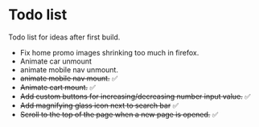 # Todo list

Todo list for ideas after first build.

- Fix home promo images shrinking too much in firefox.
- Animate car unmount
- animate mobile nav unmount.
- ~~animate mobile nav mount.~~ ✅
- ~~Animate cart mount.~~ ✅
- ~~Add custom buttons for increasing/decreasing number input value.~~ ✅
- ~~Add magnifying glass icon next to search bar~~ ✅
- ~~Scroll to the top of the page when a new page is opened.~~ ✅